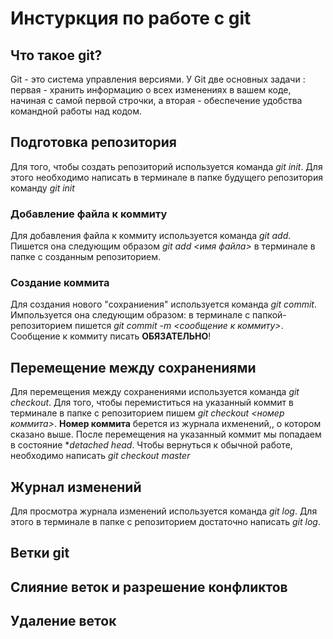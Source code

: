 # Инстуркция по работе с git

## Что такое git?
Git - это система управления версиями. У Git две основных задачи : первая - хранить информацию о всех изменениях в вашем коде, начиная с самой первой строчки, а вторая - обеспечение удобства командной работы над кодом.

## Подготовка репозитория   
Для того, чтобы создать репозиторий используется команда *git init*. Для этого необходимо написать в терминале в папке будущего репозитория команду *git init*

### Добавление файла к коммиту 

Для добавления файла к коммиту используется команда *git add*. Пишется она следующим образом *git add <имя файла>* в терминале в папке с созданным репозиторием.

### Создание коммита

Для создания нового "сохраниения" используется команда *git commit*. Импользуется она следующим образом: в терминале с папкой-репозиторием пишется *git commit -m <сообщение к коммиту>*. Сообщение к коммиту писать **ОБЯЗАТЕЛЬНО**!

## Перемещение между сохранениями 
Для перемещения между сохранениями используется команда *git checkout*. Для того, чтобы перемиститься на указанный коммит в терминале в папке с репозиторием пишем *git checkout <номер коммита>*. **Номер коммита** берется из журнала ихменений,, о котором сказано выше. После перемещения на указанный коммит мы попадаем в состояние **detached head*. Чтобы вернуться к обычной работе, необходимо написать *git checkout master*

## Журнал изменений 

Для просмотра журнала изменений используется команда *git log*. Для этого в терминале в папке с репозиторием достаточно написать *git log*.

## Ветки git

## Слияние веток и разрешение конфликтов 

## Удаление веток 